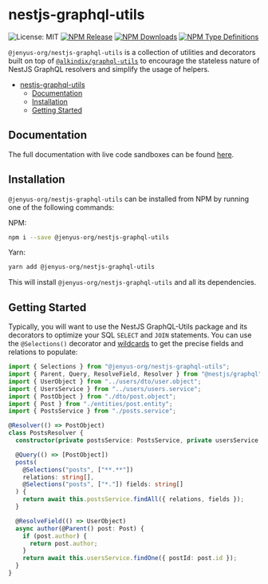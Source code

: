 # nestjs-graphql-utils

![License: MIT](https://img.shields.io/github/license/Jenyus-Org/graphql-utils)
[![NPM Release](https://img.shields.io/npm/v/@jenyus-org/nestjs-graphql-utils)](https://www.npmjs.com/package/@jenyus-org/nestjs-graphql-utils)
[![NPM Downloads](https://img.shields.io/npm/dw/@jenyus-org/nestjs-graphql-utils)](https://www.npmjs.com/package/@jenyus-org/nestjs-graphql-utils)
[![NPM Type Definitions](https://img.shields.io/npm/types/@alkindix/graphql-utils)](https://www.npmjs.com/package/@jenyus-org/nestjs-graphql-utils)

`@jenyus-org/nestjs-graphql-utils` is a collection of utilities and decorators built on top of [`@alkindix/graphql-utils`](../graphql-utils/) to encourage the stateless nature of NestJS GraphQL resolvers and simplify the usage of helpers.

- [nestjs-graphql-utils](#nestjs-graphql-utils)
  - [Documentation](#documentation)
  - [Installation](#installation)
  - [Getting Started](#getting-started)

## Documentation

The full documentation with live code sandboxes can be found [here](https://jenyus-org.github.io/graphql-utils/).

## Installation

`@jenyus-org/nestjs-graphql-utils` can be installed from NPM by running one of the following commands:

NPM:

```bash
npm i --save @jenyus-org/nestjs-graphql-utils
```

Yarn:

```bash
yarn add @jenyus-org/nestjs-graphql-utils
```

This will install `@jenyus-org/nestjs-graphql-utils` and all its dependencies.

## Getting Started

Typically, you will want to use the NestJS GraphQL-Utils package and its decorators to optimize your SQL `SELECT` and `JOIN` statements. You can use the `@Selections()` decorator and [wildcards](https://jenyus-org.github.io/graphql-utils/docs/recipes/resolving-selections) to get the precise fields and relations to populate:

```ts
import { Selections } from "@jenyus-org/nestjs-graphql-utils";
import { Parent, Query, ResolveField, Resolver } from "@nestjs/graphql";
import { UserObject } from "../users/dto/user.object";
import { UsersService } from "../users/users.service";
import { PostObject } from "./dto/post.object";
import { Post } from "./entities/post.entity";
import { PostsService } from "./posts.service";

@Resolver(() => PostObject)
class PostsResolver {
  constructor(private postsService: PostsService, private usersService: UsersService) {}

  @Query(() => [PostObject])
  posts(
    @Selections("posts", ["**.**"])
    relations: string[],
    @Selections("posts", ["*."]) fields: string[]
  ) {
    return await this.postsService.findAll({ relations, fields });
  }

  @ResolveField(() => UserObject)
  async author(@Parent() post: Post) {
    if (post.author) {
      return post.author;
    }
    return await this.usersService.findOne({ postId: post.id });
  }
}
```
